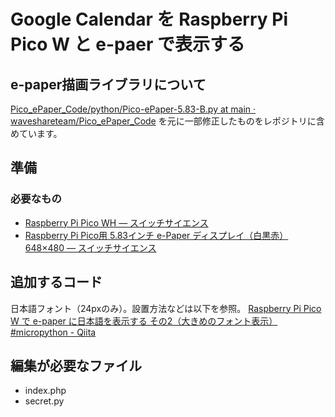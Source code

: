 # Google Calendar を Raspberry Pi Pico W と e-paer で表示する

## e-paper描画ライブラリについて

[Pico_ePaper_Code/python/Pico-ePaper-5.83-B.py at main · waveshareteam/Pico_ePaper_Code](https://github.com/waveshareteam/Pico_ePaper_Code/blob/main/python/Pico-ePaper-5.83-B.py) を元に一部修正したものをレポジトリに含めています。


## 準備

### 必要なもの

- [Raspberry Pi Pico WH — スイッチサイエンス](https://www.switch-science.com/products/8172?_pos=1&_sid=5aa1a1afe&_ss=r)
- [Raspberry Pi Pico用 5.83インチ e-Paper ディスプレイ（白黒赤）648×480 — スイッチサイエンス](https://www.switch-science.com/products/7319)


## 追加するコード

日本語フォント（24pxのみ）。設置方法などは以下を参照。
[Raspberry Pi Pico W で e-paper に日本語を表示する その2（大きめのフォント表示） #micropython - Qiita](https://qiita.com/kenji0302/items/8da4c075dff974d1dc6f)


## 編集が必要なファイル

- index.php
- secret.py

